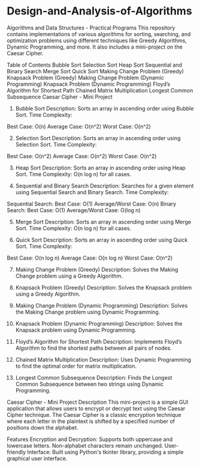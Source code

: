 # Design-and-Analysis-of-Algorithms
Algorithms and Data Structures - Practical Programs
This repository contains implementations of various algorithms for sorting, searching, and optimization problems using different techniques like Greedy Algorithms, Dynamic Programming, and more. It also includes a mini-project on the Caesar Cipher.

Table of Contents
Bubble Sort
Selection Sort
Heap Sort
Sequential and Binary Search
Merge Sort
Quick Sort
Making Change Problem (Greedy)
Knapsack Problem (Greedy)
Making Change Problem (Dynamic Programming)
Knapsack Problem (Dynamic Programming)
Floyd’s Algorithm for Shortest Path
Chained Matrix Multiplication
Longest Common Subsequence
Caesar Cipher - Mini Project


1. Bubble Sort
Description: Sorts an array in ascending order using Bubble Sort.
Time Complexity:

Best Case: O(n)
Average Case: O(n^2)
Worst Case: O(n^2)

2. Selection Sort
Description: Sorts an array in ascending order using Selection Sort.
Time Complexity:

Best Case: O(n^2)
Average Case: O(n^2)
Worst Case: O(n^2)

3. Heap Sort
Description: Sorts an array in ascending order using Heap Sort.
Time Complexity: O(n log n) for all cases.

4. Sequential and Binary Search
Description: Searches for a given element using Sequential Search and Binary Search.
Time Complexity:

Sequential Search:
Best Case: O(1)
Average/Worst Case: O(n)
Binary Search:
Best Case: O(1)
Average/Worst Case: O(log n)

5. Merge Sort
Description: Sorts an array in ascending order using Merge Sort.
Time Complexity: O(n log n) for all cases.

6. Quick Sort
Description: Sorts an array in ascending order using Quick Sort.
Time Complexity:

Best Case: O(n log n)
Average Case: O(n log n)
Worst Case: O(n^2)

7. Making Change Problem (Greedy)
Description: Solves the Making Change problem using a Greedy Algorithm.

8. Knapsack Problem (Greedy)
Description: Solves the Knapsack problem using a Greedy Algorithm.

9. Making Change Problem (Dynamic Programming)
Description: Solves the Making Change problem using Dynamic Programming.

10. Knapsack Problem (Dynamic Programming)
Description: Solves the Knapsack problem using Dynamic Programming.

11. Floyd’s Algorithm for Shortest Path
Description: Implements Floyd’s Algorithm to find the shortest paths between all pairs of nodes.

12. Chained Matrix Multiplication
Description: Uses Dynamic Programming to find the optimal order for matrix multiplication.

13. Longest Common Subsequence
Description: Finds the Longest Common Subsequence between two strings using Dynamic Programming.

Caesar Cipher - Mini Project
Description
This mini-project is a simple GUI application that allows users to encrypt or decrypt text using the Caesar Cipher technique. The Caesar Cipher is a classic encryption technique where each letter in the plaintext is shifted by a specified number of positions down the alphabet.

Features
Encryption and Decryption: Supports both uppercase and lowercase letters. Non-alphabet characters remain unchanged.
User-friendly Interface: Built using Python's tkinter library, providing a simple graphical user interface.
